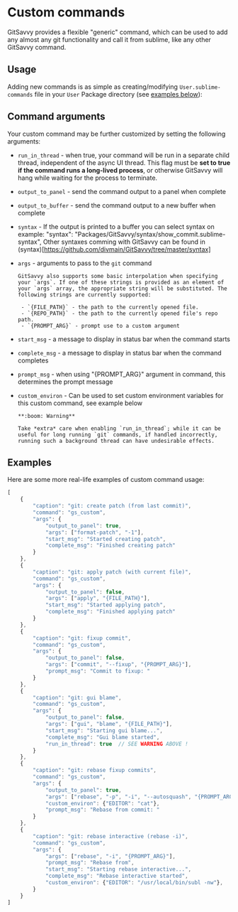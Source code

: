 # Custom commands

GitSavvy provides a flexible "generic" command, which can be used to add any almost any git functionality and call it from sublime, like any other GitSavvy command.

## Usage

Adding new commands is as simple as creating/modifying `User.sublime-commands` file in your `User` Package directory (see [examples below](#examples)):

## Command arguments

Your custom command may be further customized by setting the following arguments:

* `run_in_thread`   - when true, your command will be run in a separate child thread, independent of the async UI thread. This flag must be **set to true if the command runs a long-lived process**, or otherwise GitSavvy will hang while waiting for the process to terminate.
* `output_to_panel` - send the command output to a panel when complete
* `output_to_buffer` - send the command output to a new buffer when complete
* `syntax` - If the output is printed to a buffer you can select syntax
      on example:
      "syntax": "Packages/GitSavvy/syntax/show_commit.sublime-syntax",
      Other syntaxes comming with GitSavvy can be found in (syntax)[https://github.com/divmain/GitSavvy/tree/master/syntax]

* `args`            - arguments to pass to the `git` command

      GitSavvy also supports some basic interpolation when specifying your `args`. If one of these strings is provided as an element of your `args` array, the appropriate string will be substituted. The following strings are currently supported:

       - `{FILE_PATH}` - the path to the currently opened file.
       - `{REPO_PATH}` - the path to the currently opened file's repo path.
       - `{PROMPT_ARG}` - prompt use to a custom argument

* `start_msg`       - a message to display in status bar when the command starts
* `complete_msg`    - a message to display in status bar when the command completes
* `prompt_msg`      - when using "{PROMPT_ARG}" argument in command, this determines the prompt message
* `custom_environ`   - Can be used to set custom environment variables for this custom command, see example below

      **:boom: Warning**

      Take *extra* care when enabling `run_in_thread`; while it can be useful for long running `git` commands, if handled incorrectly, running such a background thread can have undesirable effects.


## Examples

Here are some more real-life examples of custom command usage:

```javascript
[
    {
        "caption": "git: create patch (from last commit)",
        "command": "gs_custom",
        "args": {
            "output_to_panel": true,
            "args": ["format-patch", "-1"],
            "start_msg": "Started creating patch",
            "complete_msg": "Finished creating patch"
        }
    },
    {
        "caption": "git: apply patch (with current file)",
        "command": "gs_custom",
        "args": {
            "output_to_panel": false,
            "args": ["apply", "{FILE_PATH}"],
            "start_msg": "Started applying patch",
            "complete_msg": "Finished applying patch"
        }
    },
    {
        "caption": "git: fixup commit",
        "command": "gs_custom",
        "args": {
            "output_to_panel": false,
            "args": ["commit", "--fixup", "{PROMPT_ARG}"],
            "prompt_msg": "Commit to fixup: "
        }
    },
    {
        "caption": "git: gui blame",
        "command": "gs_custom",
        "args": {
            "output_to_panel": false,
            "args": ["gui", "blame", "{FILE_PATH}"],
            "start_msg": "Starting gui blame...",
            "complete_msg": "Gui blame started",
            "run_in_thread": true  // SEE WARNING ABOVE !
        }
    },
    {
        "caption": "git: rebase fixup commits",
        "command": "gs_custom",
        "args": {
            "output_to_panel": true,
            "args": ["rebase", "-p", "-i", "--autosquash", "{PROMPT_ARG}"],
            "custom_environ": {"EDITOR": "cat"},
            "prompt_msg": "Rebase from commit: "
        }
    },
    {
        "caption": "git: rebase interactive (rebase -i)",
        "command": "gs_custom",
        "args": {
            "args": ["rebase", "-i", "{PROMPT_ARG}"],
            "prompt_msg": "Rebase from",
            "start_msg": "Starting rebase interactive...",
            "complete_msg": "Rebase interactive started",
            "custom_environ": {"EDITOR": "/usr/local/bin/subl -nw"},
        }
    }
]
```
